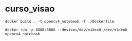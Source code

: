 # curso_visao


```docker build . -t opencv4_notebook -f ./Dockerfile ```

```docker run -p 8888:8888 --device=/dev/video0:/dev/video0 opencv4_notebook```
